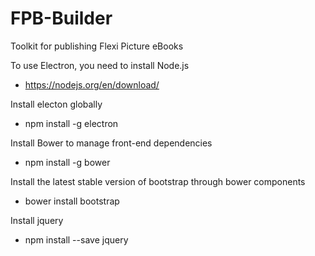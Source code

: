 # FPB-Builder
Toolkit for publishing Flexi Picture eBooks

To use Electron, you need to install Node.js
- https://nodejs.org/en/download/

Install electon globally  
- npm install -g electron 

Install Bower to manage front-end dependencies
- npm install -g bower

Install the latest stable version of bootstrap through bower components
- bower install bootstrap

Install jquery
- npm install --save jquery

